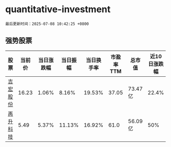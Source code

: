 # quantitative-investment

`最后更新时间：2025-07-08 10:42:25 +0800`

## 强势股票

|股票|当前价|当日涨跌幅|当日振幅|当日换手率|市盈率TTM|总市值|近10日涨跌幅|
|----|----|----|----|----|----|----|----|
|[吉宏股份](https://xueqiu.com/S/SZ002803)|16.23|1.06%|8.16%|19.53%|37.05|73.47亿|22.4%|
|[再升科技](https://xueqiu.com/S/SH603601)|5.49|5.37%|11.13%|16.92%|61.0|56.09亿|50%|
